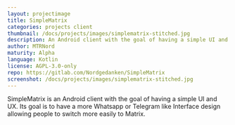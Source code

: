 ```yaml
---
layout: projectimage
title: SimpleMatrix
categories: projects client
thumbnail: /docs/projects/images/simplematrix-stitched.jpg
description: An Android client with the goal of having a simple UI and UX
author: MTRNord
maturity: Alpha
language: Kotlin
license: AGPL-3.0-only
repo: https://gitlab.com/Nordgedanken/SimpleMatrix
screenshot: /docs/projects/images/simplematrix-stitched.jpg
---
```


SimpleMatrix is an Android client with the goal of having a simple UI and UX. Its goal is to have a more Whatsapp or Telegram like Interface design allowing people to switch more easily to Matrix.
